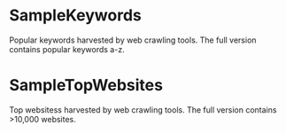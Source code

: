 # SampleKeywords

Popular keywords harvested by web crawling tools.
The full version contains popular keywords a-z.

# SampleTopWebsites
Top websitess harvested by web crawling tools.
The full version contains >10,000 websites.

